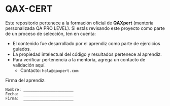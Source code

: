 # QAX-CERT

Este repositorio pertenece a la formación oficial de **QAXpert** (mentoría personalizada QA PRO LEVEL).
Si estás revisando este proyecto como parte de un proceso de selección, ten en cuenta:

- El contenido fue desarrollado por el aprendiz como parte de ejercicios guiados.
- La propiedad intelectual del código y resultados pertenece al aprendiz.
- Para verificar pertenencia a la mentoría, agrega un contacto de validación aquí.
  - Contacto: `hola@qaxpert.com`

Firma del aprendiz:
```
Nombre: ______________________
Fecha:  ______________________
Firma:  ______________________
```